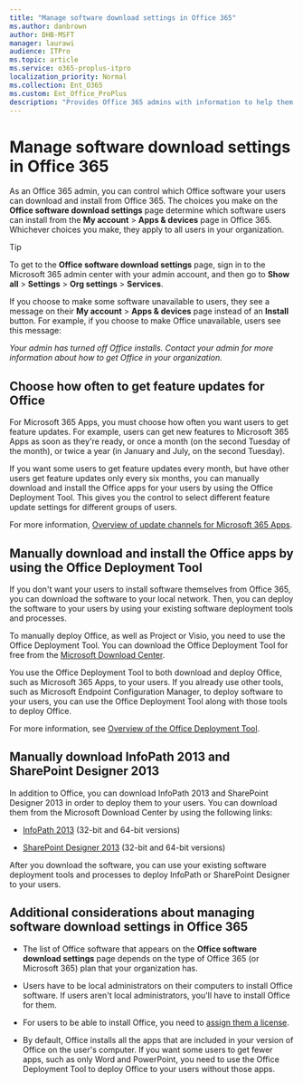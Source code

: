 ```yaml
---
title: "Manage software download settings in Office 365"
ms.author: danbrown
author: DHB-MSFT
manager: laurawi
audience: ITPro
ms.topic: article
ms.service: o365-proplus-itpro
localization_priority: Normal
ms.collection: Ent_O365
ms.custom: Ent_Office_ProPlus
description: "Provides Office 365 admins with information to help them configure software download settings in the admin center."
---
```



# Manage software download settings in Office 365

As an Office 365 admin, you can control which Office software your users can download and install from Office 365. The choices you make on the **Office software download settings** page determine which software users can install from the **My account** > **Apps & devices** page in Office 365. Whichever choices you make, they apply to all users in your organization.

> [!TIP]
> To get to the **Office software download settings** page, sign in to the Microsoft 365 admin center with your admin account, and then go to **Show all** > **Settings** > **Org settings** > **Services**.
  
If you choose to make some software unavailable to users, they see a message on their **My account** > **Apps & devices** page instead of an **Install** button. For example, if you choose to make Office unavailable, users see this message: 
  
*Your admin has turned off Office installs. Contact your admin for more information about how to get Office in your organization.*
  
## Choose how often to get feature updates for Office

For Microsoft 365 Apps, you must choose how often you want users to get feature updates. For example, users can get new features to Microsoft 365 Apps as soon as they're ready, or once a month (on the second Tuesday of the month), or twice a year (in January and July, on the second Tuesday).
  
If you want some users to get feature updates every month, but have other users get feature updates only every six months, you can manually download and install the Office apps for your users by using the Office Deployment Tool. This gives you the control to select different feature update settings for different groups of users.
  
For more information, [Overview of update channels for Microsoft 365 Apps](overview-update-channels.md).
  
## Manually download and install the Office apps by using the Office Deployment Tool
If you don't want your users to install software themselves from Office 365, you can download the software to your local network. Then, you can deploy the software to your users by using your existing software deployment tools and processes.
  
To manually deploy Office, as well as Project or Visio, you need to use the Office Deployment Tool. You can download the Office Deployment Tool for free from the [Microsoft Download Center](https://go.microsoft.com/fwlink/p/?LinkID=626065).
  
You use the Office Deployment Tool to both download and deploy Office, such as Microsoft 365 Apps, to your users. If you already use other tools, such as Microsoft Endpoint Configuration Manager, to deploy software to your users, you can use the Office Deployment Tool along with those tools to deploy Office.
  
For more information, see [Overview of the Office Deployment Tool](overview-office-deployment-tool.md).
  
## Manually download InfoPath 2013 and SharePoint Designer 2013
In addition to Office, you can download InfoPath 2013 and SharePoint Designer 2013 in order to deploy them to your users. You can download them from the Microsoft Download Center by using the following links:
  
- [InfoPath 2013](https://go.microsoft.com/fwlink/p/?LinkID=626623) (32-bit and 64-bit versions) 
    
- [SharePoint Designer 2013](https://go.microsoft.com/fwlink/p/?LinkID=626622) (32-bit and 64-bit versions) 
    
After you download the software, you can use your existing software deployment tools and processes to deploy InfoPath or SharePoint Designer to your users.
  
## Additional considerations about managing software download settings in Office 365
- The list of Office software that appears on the **Office software download settings** page depends on the type of Office 365 (or Microsoft 365) plan that your organization has. 
    
- Users have to be local administrators on their computers to install Office software. If users aren't local administrators, you'll have to install Office for them.
    
- For users to be able to install Office, you need to [assign them a license](https://docs.microsoft.com/microsoft-365/admin/manage/assign-licenses-to-users).
    
- By default, Office installs all the apps that are included in your version of Office on the user's computer. If you want some users to get fewer apps, such as only Word and PowerPoint, you need to use the Office Deployment Tool to deploy Office to your users without those apps.
